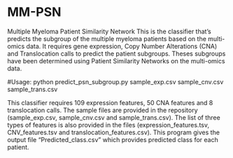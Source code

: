 # MM-PSN
Multiple Myeloma Patient Similarity Network
This is the classifier that’s predicts the subgroup of the multiple myeloma patients based on the multi-omics data. It requires gene expression, Copy Number Alterations (CNA) and Translocation calls to predict the patient subgroups. Theses subgroups have been determined using Patient Similarity Networks on the multi-omics data.

#Usage:
python predict_psn_subgroup.py sample_exp.csv sample_cnv.csv sample_trans.csv


This classifier requires 109 expression features, 50 CNA features and 8 translocation calls. The sample files are provided in the repository (sample_exp.csv, sample_cnv.csv and sample_trans.csv). The list of three types of features is also provided in the files (expression_features.tsv, CNV_features.tsv and translocation_features.csv). This program gives the output file “Predicted_class.csv” which provides predicted class for each patient. 
